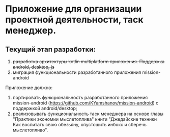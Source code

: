 # Приложение для организации проектной деятельности, таск менеджер. 

## Текущий этап разработки: 
1) ~~разработка архитектуры kotlin multiplatform приложения. Поддержка android, desktop, js~~
2) миграция функциональности разработанного приложения mission-android

Приложение должно:
1) портировать функциональность разработанного приложения mission-android (https://github.com/KYamshanov/mission-android) с поддержкой android/desktop;
2) реализовывать функциональность таск менеджера на основе главы "Практики экономии мыслетоплива" книги "Джедайские техники Как воспитать свою обезьяну, опустошить инбокс и сберечь мыслетопливо".
